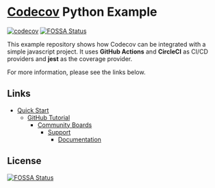 # [Codecov](https://codecov.io) Python Example
[![codecov](https://codecov.io/github/codecov/example-javascript/branch/main/graph/badge.svg?token=JFXAG3vvev)](https://app.codecov.io/github/codecov/example-javascript)
[![FOSSA Status](https://app.fossa.com/api/projects/git%2Bgithub.com%2Fcodecov%2Fexample-javascript.svg?type=shield)](https://app.fossa.com/projects/git%2Bgithub.com%2Fcodecov%2Fexample-javascript?ref=badge_shield)

This example repository shows how Codecov can be integrated with a simple javascript project. It uses **GitHub Actions** and **CircleCI** as CI/CD providers and **jest** as the coverage provider.

For more information, please see the links below.

## Links
- [Quick Start](https://docs.codecov.com/docs/quick-start)
    - [GitHub Tutorial](https://docs.codecov.com/docs/github-tutorial)
        - [Community Boards](https://community.codecov.io)
            - [Support](https://codecov.io/support)
                - [Documentation](https://docs.codecov.io)


## License
[![FOSSA Status](https://app.fossa.com/api/projects/git%2Bgithub.com%2Fcodecov%2Fexample-javascript.svg?type=large)](https://app.fossa.com/projects/git%2Bgithub.com%2Fcodecov%2Fexample-javascript?ref=badge_large)

